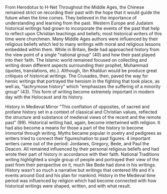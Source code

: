 
From Herodotus to H-Net
Throughout the Middle Ages, the Chinese remained strict on recording their past with the hope that it would guide the future when the time comes. They believed in the importance of understanding and learning from the past. Western Europe and Judaism historical writings had grown to incorporate the events of the past that help to reflect upon Christian teachings and beliefs; most historical writers of this time were churchmen. Many Middle Ages authors were influenced by their religious beliefs which led to many writings with moral and religious lessons embedded within them. While in Britain, Bede had approached history from the view point of a single "national group" (40) and how their past played into their faith. The Islamic world remained focused on collecting and writing down different aspects surrounding their prophet, Muhammad (quotes, translations, etc.). Although, Ibn Khaldun would be produce great critiques of historical writings. The Crusades, then, paved the way for heroic writings that portrayed the heroism in the fighting that took place, as well as, "lachrymose history" which "emphasizes the suffering of a minority group" (43). This form of writing become extremely important in modern day with the Holocaust and its history. 

History in Medieval Mirror
"This conflation of opposites, of sacred and profane history set in a context of classical and Christian values, reflected the structure and substance of medieval views of the recent and the remote past" (99). Historical writing had, again, become intertwined with religion. It had also become a means for those a part of the history to become immortal through writing. Myths became popular in poetry and pedigrees as writers tried to connect their figures/nation to past figures. 4 important writers came out of the period: Jordanes, Gregory, Bede, and Paul the Deacon. All remained influenced by their personal religious beliefs and had wrote their part of history in accordance with their faith. National Traditions writing highlighted a single group of people and portrayed their view of the past from their perspective on it, much like Bede had done in his writings. History wasn't so much a narrative but writings that centered life and it's events around God and his plan for mankind. History in the Medieval time period was influenced by religion which had become connected with how historical writings were shaped, written, and with what result. 
